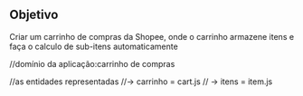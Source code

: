 ## Objetivo

Criar um carrinho de compras da Shopee, onde o carrinho armazene itens e faça o calculo de sub-itens automaticamente

//domínio da aplicação:carrinho de compras

//as entidades representadas
//-> carrinho = cart.js
// -> itens = item.js
